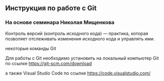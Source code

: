 ## Инструкция по работе с Git ##

### На основе семинара Николая Мищенкова ###

Контроль версий (контроль исходного кода) — практика, которая позволяет отслеживать
изменения исходного кода и управлять ими.

некоторые команды Git

Для работы с Git необходимо установить на локальный компьютер Git по ссылке https://git-scm.com/download

а также Visual Studio Code по ссылке https://code.visualstudio.com/

